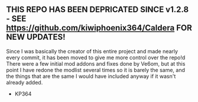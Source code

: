 ## THIS REPO HAS BEEN DEPRICATED SINCE v1.2.8 - SEE https://github.com/kiwiphoenix364/Caldera FOR NEW UPDATES!
Since I was basically the creator of this entire project and made nearly every commit, it has been moved to give me more control over the repo!d
There were a few initial mod addons and fixes done by Ve6om, but at this point I have redone the modlist several times so it is barely the same, and the things that are the same I would have included anyway if it wasn't already added.
- KP364
